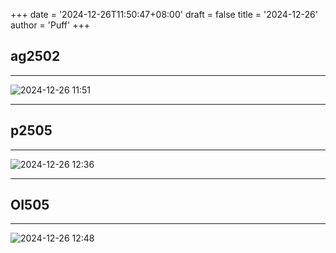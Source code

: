 +++
date = '2024-12-26T11:50:47+08:00'
draft = false
title = '2024-12-26'
author = 'Puff'
+++

## ag2502

---

![2024-12-26 11:51](/images/2024-12-26-11-51-03.png)

---

## p2505

---

![2024-12-26 12:36](/images/2024-12-26-12-36-59.png)

---

## OI505

---

![2024-12-26 12:48](/images/2024-12-26-12-48-36.png)
